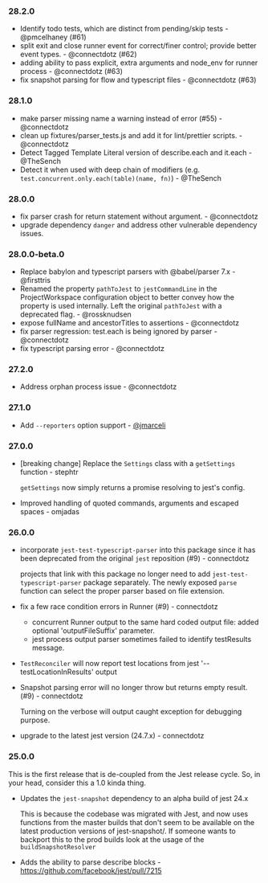 <!--

Please add your own contribution below inside the Master section
Bug-fixes within the same version aren't needed

## Master
* convert `parser-test.js` to a true jest test: `babel-parser.test.ts` and convert to typescript. - @connectdotz
* upgrade prettier and @babel/preset-typescript, fix lint errors. - @connectdotz
* remove JSX plugin for `.ts` files
* upgrade lint-staged to address security vulnerability - @connectdotz
-->

### 28.2.0
- Identify todo tests, which are distinct from pending/skip tests - @pmcelhaney (#61)
- split exit and close runner event for correct/finer control; provide better event types. - @connectdotz (#62)
- adding ability to pass explicit, extra arguments and node_env for runner process - @connectdotz (#63)
- fix snapshot parsing for flow and typescript files - @connectdotz (#63)
### 28.1.0

- make parser missing name a warning instead of error (#55) - @connectdotz
- clean up fixtures/parser_tests.js and add it for lint/prettier scripts. - @connectdotz
- Detect Tagged Template Literal version of describe.each and it.each - @TheSench
- Detect it when used with deep chain of modifiers (e.g. `test.concurrent.only.each(table)(name, fn)`) - @TheSench

### 28.0.0

- fix parser crash for return statement without argument. - @connectdotz
- upgrade dependency `danger` and address other vulnerable dependency issues.

### 28.0.0-beta.0

- Replace babylon and typescript parsers with @babel/parser 7.x - @firsttris
- Renamed the property `pathToJest` to `jestCommandLine` in the ProjectWorkspace configuration object to better convey how the property is used internally. Left the original `pathToJest` with a deprecated flag. - @rossknudsen
- expose fullName and ancestorTitles to assertions - @connectdotz
- fix parser regression: test.each is being ignored by parser - @connectdotz
- fix typescript parsing error - @connectdotz

### 27.2.0

- Address orphan process issue - @connectdotz

### 27.1.0

- Add `--reporters` option support - [@jmarceli](https://github.com/jmarceli)

### 27.0.0

- [breaking change] Replace the `Settings` class with a `getSettings` function - stephtr

  `getSettings` now simply returns a promise resolving to jest's config.

- Improved handling of quoted commands, arguments and escaped spaces - omjadas

### 26.0.0

- incorporate `jest-test-typescript-parser` into this package since it has been deprecated from the original `jest` reposition (#9) - connectdotz

  projects that link with this package no longer need to add `jest-test-typescript-parser` package separately. The newly exposed `parse` function can select the proper parser based on file extension.

- fix a few race condition errors in Runner (#9) - connectdotz

  - concurrent Runner output to the same hard coded output file: added optional 'outputFileSuffix' parameter.
  - jest process output parser sometimes failed to identify testResults message.

- `TestReconciler` will now report test locations from jest '--testLocationInResults' output

- Snapshot parsing error will no longer throw but returns empty result. (#9) - connectdotz

  Turning on the verbose will output caught exception for debugging purpose.

- upgrade to the latest jest version (24.7.x) - connectdotz

### 25.0.0

This is the first release that is de-coupled from the Jest release cycle. So,
in your head, consider this a 1.0 kinda thing.

- Updates the `jest-snapshot` dependency to an alpha build of jest 24.x

  This is because the codebase was migrated with Jest, and now uses functions
  from the master builds that don't seem to be available on the latest production
  versions of jest-snapshot/. If someone wants to backport this to the prod builds
  look at the usage of the `buildSnapshotResolver`

- Adds the ability to parse describe blocks - https://github.com/facebook/jest/pull/7215

